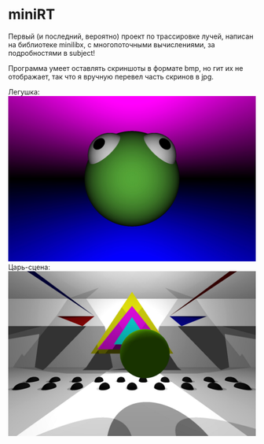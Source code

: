 # miniRT

Первый (и последний, вероятно) проект по трассировке лучей, написан на библиотеке minilibx, с многопоточными вычислениями, за подробностями в subject!

Программа умеет оставлять скриншоты в формате bmp, но гит их не отображает, так что я вручную перевел часть скринов в jpg.

Легушка:
![Legushka](https://github.com/LinearBasis/miniRT/blob/master/screenshots/frog.jpg)
Царь-сцена:
![King scene](https://github.com/LinearBasis/miniRT/blob/master/screenshots/tsar-stsena.jpg)

